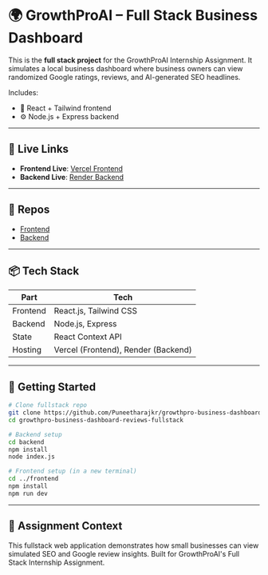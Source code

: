 # 🌍 GrowthProAI – Full Stack Business Dashboard

This is the **full stack project** for the GrowthProAI Internship Assignment. It simulates a local business dashboard where business owners can view randomized Google ratings, reviews, and AI-generated SEO headlines.

Includes:
- 🚀 React + Tailwind frontend
- ⚙️ Node.js + Express backend

---

## 📎 Live Links

- **Frontend Live**: [Vercel Frontend](https://growthpro-business-dashboard-reviews-puneetharaj-k-rs-projects.vercel.app/)
- **Backend Live**: [Render Backend](https://growthpro-business-dashboard-reviews-usys.onrender.com)

---

## 🧩 Repos

- [Frontend](https://github.com/Puneetharajkr/growthpro-business-dashboard-reviews-frontend)
- [Backend](https://github.com/Puneetharajkr/growthpro-business-dashboard-reviews-backend)

---

## 📦 Tech Stack

| Part      | Tech                     |
|-----------|--------------------------|
| Frontend  | React.js, Tailwind CSS   |
| Backend   | Node.js, Express         |
| State     | React Context API        |
| Hosting   | Vercel (Frontend), Render (Backend) |

---

## 🚀 Getting Started

```bash
# Clone fullstack repo
git clone https://github.com/Puneetharajkr/growthpro-business-dashboard-reviews-fullstack.git
cd growthpro-business-dashboard-reviews-fullstack

# Backend setup
cd backend
npm install
node index.js

# Frontend setup (in a new terminal)
cd ../frontend
npm install
npm run dev
```

---

## 📄 Assignment Context

This fullstack web application demonstrates how small businesses can view simulated SEO and Google review insights. Built for GrowthProAI's Full Stack Internship Assignment.
